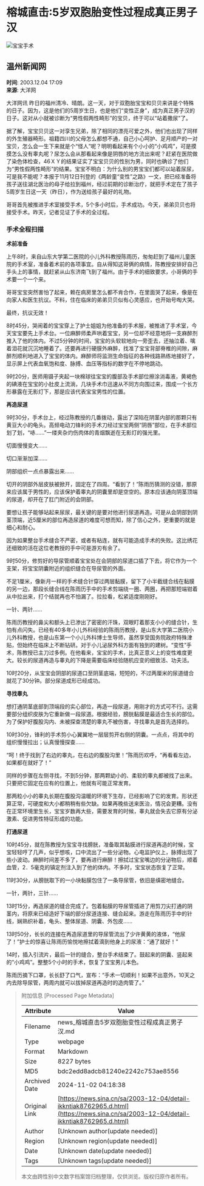 # 榕城直击:5岁双胞胎变性过程成真正男子汉

![宝宝手术](//tva1.sinaimg.cn/crop.0.0.250.250.180/005TLYMvjw8f742770d8cj306y06ywff.jpg)

## 温州新闻网

**时间**: 2003.12.04 17:09  
**来源**: 大洋网

大洋网讯 昨日的福州清冷、晴朗。这一天，对于双胞胎宝宝和贝贝来讲是个特殊的日子。因为，这是他们的5周岁生日，也是他们“变性正身”，成为真正男子汉的日子。这对从小就被诊断为“男性假两性畸形”的宝贝，终于可以“站着撒尿”了。

据了解，宝宝贝贝这一对孪生兄弟，除了相同的漂亮可爱之外，他们也出现了同样的外生殖器畸形。祖籍四川的父母怎么都想不通，自己小心呵护、足月顺产的一对宝贝，怎么会一生下来就是个“怪人”呢？明明看起来有个小小的“小鸡鸡”，可是摸摸怎么没有睾丸呢？尿怎么会从那看起来像是阴唇的地方流出来呢？赶紧在医院做了染色体检查，46ＸＹ的结果证实了宝宝贝贝的性别为男，同时也确诊了他们为“男性假两性畸形”的结果。宝宝不明白：为什么别的男宝宝们都可以站着尿尿，可是我不能呢？本报于11月12日刊登的《两龄童“变性”之路》一文，把已经准备将孩子送往湖北医治的母子给拉到福州，经过前期的诊断治疗，就把手术定在了孩子5周岁生日这一天（昨日），作为送给孩子最好的礼物。

哥哥首先被推进手术室接受手术，5个多小时后，手术成功。今天，弟弟贝贝也将接受手术。昨天，记者见证了手术的全过程。

### 手术全程扫描

**术前准备**

上午8时，来自山东大学第二医院的小儿外科教授陈雨历，匆匆赶到了福州儿童医院的手术室，准备着术前的各项事宜。自从得知这哥俩的病情，陈教授安排好自己手头上的事情，就赶紧从山东济南飞到了福州。由于手术的细致要求，小哥俩的手术要一个一个来。

哥哥宝宝突然害怕了起来，赖在病房里怎么都不肯合作，在里面哭了起来，像是在向家人和医生抗议。不料，住在临床的弟弟贝贝似有心灵感应，也开始号啕大哭。

最终，抗议无效！

8时45分，哭闹着的宝宝穿上了护士姐姐为他准备的手术服，被推进了手术室，今天宝宝要先上手术台。一位麻醉师柔声哄着宝宝，另一位却不经意地将一支麻醉剂推入了他的体内。不过5分钟的时间，宝宝的头软软地向一旁歪去，还抽泣着、噙着泪花就沉沉地睡着了。还要再进行硬膜外麻醉，找准了宝宝背部脊椎的间隙，麻醉剂顺利地进入了宝宝的体内。麻醉师将监测生命指征的各种线路熟练地接好了，显示屏上代表血氧饱和度、脉搏、血压等指标的数字在不停地跳动。

9时20分，医师用镊子夹起一块棉球往宝宝的腹部及手术部位擦涂消毒液，黄褐色的碘液在宝宝的小肚皮上流淌，几块手术巾迅速从不同方向围过来，围成一个长方形暴露在无影灯下，那是应该代表宝宝男性的位置。

**再造尿道**

9时30分，手术台上，经过陈教授的几番拨动，露出了深陷在阴茎内部的那颗只有黄豆大小的龟头。高频电动刀锋利的手术刀经过宝宝两侧“阴唇”部位，在手术部位划了划，“哧……”一缕夹杂灼伤肉体的青烟飘逝在无影灯的强光里。

切面慢慢变大……

切口渐渐加深……

阴部组织一点点暴露出来……

切开的阴部外层皮肤被掀开，固定在了四周。“看到了！”陈雨历猜测的没错，那原来应该属于男性的，应该保护着睾丸的阴囊里却是空空的。原本应该通向阴茎顶端的尿道，却开在了肛门附近的会阴部。

要想让孩子能够站起来尿尿，最关键的是要对他进行尿道再造。可是从会阴部到阴茎顶端，近5厘米的部位再造尿道的难度可想而知，除了信心之外，更重要的就是细心和耐心。

因为如果整台手术缝合不严密，或者有粘连，就有可能造成手术的失败。这比绣花还细致的活在这位老教授的手中可是游刃有余了。

9时50分，修剪好的导尿管顺着宝宝处在会阴部的尿道口插了下去，将它作为一个支架，将宝宝阴囊附近的组织缝合在导尿管的外面。

不足1厘米，像新月一样的手术缝合针穿过两层黏膜，留下了小半截缝合线在黏膜的另一边，那段长缝合线在陈雨历手中的手术剪端绕一圈、两圈，再把那短端钳着从中拉出来，打个结就再也不怕漏了。拉拉看，松紧适度刚刚好。

一针、两针……

陈雨历教授的鼻尖和额头上已渗出了密密的汗珠，双眼盯着那支小小的缝合针，生怕有点闪失。已经有40多年小儿外科经验的陈雨历教授，是山东大学第二医院小儿外科教授，也是山东第一个小儿外科博士生导师，虽然享受国务院政府特殊津贴，但始终在临床上不断钻研。对于小儿泌尿外科方面有独到的建树。“变性”手术，陈教授已主刀过多例。在他看来，宝宝的手术，比真正意义上的变性难度更大。较长的尿道再造与睾丸的下降是需要临床经验随机应变的细致活、功夫活。

10时20分，从宝宝会阴部的尿道口至阴茎底端，短短的，不过两厘米的尿道缝合就花了30分钟。部分尿道成形已经成功。

**寻找睾丸**

想打通阴茎底部到顶端段的实心部位，再造一段尿道，用刚才的方式可不行。这需要部分组织皮肤为它重新做一段尿道。根据经验，膀胱黏膜是最适合生长的部位。为了保护好腹股沟内、未被探查清楚的睾丸不被伤害，寻找睾丸是首先选择的。

10时30分，锋利的手术剪小心翼翼地一层层剪开右侧的阴囊。一点点，将其中的组织慢慢拉出；认真慢慢探查……

“呵！终于找到了右边的睾丸，在右边的腹股沟里！”陈雨历欢呼，“再看看左边，如果都在就好了！”

同样的步骤在左侧寻找，不到5分钟，那两颗幼小的、柔软的睾丸都被找了出来。只要把它固定在应有的位置上，他就有可能正常发育。

那两粒小小的睾丸长期在腹股沟温暖的环境下生存，已经影响了它的发育。形状还算正常，可硬度和大小都稍稍有些欠缺。如果再晚些送来医治，情况会更糟。没有在正常环境里生长，宝宝岁数再大些，需要发育的时候，睾丸就会失去它原有分泌激素、促进男性特征形成的功能。

**打通尿道**

10时45分，就在陈教授为宝宝寻找膀胱，准备取其黏膜进行尿道再造的时候，宝宝轻轻哼了几声，似乎想咳，口中流出了一些分泌物。心电监护仪上，脉搏出现了些小波动。麻醉时间差不多了，要再进行麻醉！擦拭过宝宝嘴边的分泌物后，顺着血管，2．5毫克的镇定剂注入到了他的体内。不多时，宝宝状态恢复了正常。

11时30分，从膀胱取下的一小块黏膜包住了一条导尿管，依旧是缜密地缝合。

一针，两针，三针……

13时15分，再造尿道的缝合完成了。包着黏膜的导尿管插进了用剪刀尖打通的阴茎内，将原来已经造好下端的部分尿道连接、缝合起来。游走在陈雨历手中的针线，娴熟织补着，龟头、整体尿道、阴囊、外包皮……

13时50分，长长的连接在再造尿道里的导尿管流出了少许黄黄的液体，“他尿了！”护士的惊喜让陈雨历愉悦地擦拭着滴到他身上的尿液：“通了就好！”

14时，插入引流片，最后一针的缝合，整台手术结束了。鼓起来的阴囊、竖起来的“小鸡鸡”。整整5个小时的手术，恢复了宝宝男儿本色。

陈雨历摘下口罩，长长舒了口气，宣布：“手术一切顺利！如果不出意外，10天之内去除导尿管，两周内就可以拔掉尿道再造时的造肉管了。”

> 附加信息 [Processed Page Metadata]
>
> | Attribute       | Value                                  |
> |-----------------|----------------------------------------|
> | Filename        | news_榕城直击5岁双胞胎变性过程成真正男子汉.md                             |
> | Type            | webpage                                 |
> | Format          | Markdown                               |
> | Size            | 8227 bytes                           |
> | MD5             | bdc2edd8adcb81240e2242c753ae8556                                  |
> | Archived Date   | 2024-11-02 04:18:38                             |
> | Original Link   | [https://news.sina.cn/sa/2003-12-04/detail-ikkntiak8762965.d.html](https://news.sina.cn/sa/2003-12-04/detail-ikkntiak8762965.d.html)                         |
> | Author          | [Unknown author(update needed)]                              |
> | Region          | [Unknown region(update needed)]                              |
> | Date            | [Unknown date(update needed)]                                 |
> | Tags            | [Unknown tags(update needed)]                                 |
>
> 本文由跨性别中文数字档案馆归档整理，仅供浏览。版权归原作者所有。
>